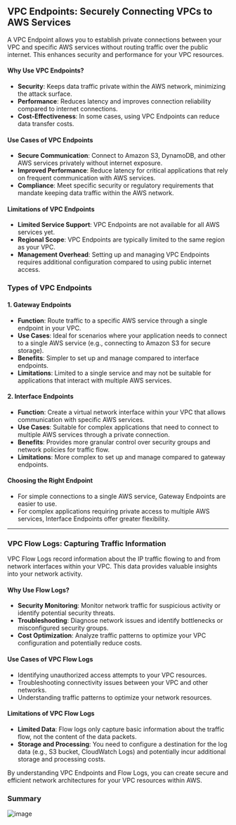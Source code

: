 ## VPC Endpoints: Securely Connecting VPCs to AWS Services

A VPC Endpoint allows you to establish private connections between your VPC and specific AWS services without routing traffic over the public internet. This enhances security and performance for your VPC resources.

#### Why Use VPC Endpoints?
* **Security**: Keeps data traffic private within the AWS network, minimizing the attack surface.
* **Performance**: Reduces latency and improves connection reliability compared to internet connections.
* **Cost-Effectiveness**: In some cases, using VPC Endpoints can reduce data transfer costs.

#### Use Cases of VPC Endpoints
* **Secure Communication**:  Connect to Amazon S3, DynamoDB, and other AWS services privately without internet exposure.
* **Improved Performance**: Reduce latency for critical applications that rely on frequent communication with AWS services.
* **Compliance**:  Meet specific security or regulatory requirements that mandate keeping data traffic within the AWS network.

#### Limitations of VPC Endpoints
* **Limited Service Support**:  VPC Endpoints are not available for all AWS services yet.
* **Regional Scope**:  VPC Endpoints are typically limited to the same region as your VPC.
* **Management Overhead**:  Setting up and managing VPC Endpoints requires additional configuration compared to using public internet access.


### Types of VPC Endpoints
#### 1. Gateway Endpoints
* **Function**: Route traffic to a specific AWS service through a single endpoint in your VPC.
* **Use Cases**: Ideal for scenarios where your application needs to connect to a single AWS service (e.g., connecting to Amazon S3 for secure storage).
* **Benefits**: Simpler to set up and manage compared to interface endpoints.
* **Limitations**: Limited to a single service and may not be suitable for applications that interact with multiple AWS services.

#### 2. Interface Endpoints
* **Function**: Create a virtual network interface within your VPC that allows communication with specific AWS services.
* **Use Cases**:  Suitable for complex applications that need to connect to multiple AWS services through a private connection.
* **Benefits**: Provides more granular control over security groups and network policies for traffic flow.
* **Limitations**:  More complex to set up and manage compared to gateway endpoints.


#### Choosing the Right Endpoint
* For simple connections to a single AWS service, Gateway Endpoints are easier to use.
* For complex applications requiring private access to multiple AWS services, Interface Endpoints offer greater flexibility.
---

### VPC Flow Logs: Capturing Traffic Information
VPC Flow Logs record information about the IP traffic flowing to and from network interfaces within your VPC. This data provides valuable insights into your network activity.

#### Why Use Flow Logs?
* **Security Monitoring**: Monitor network traffic for suspicious activity or identify potential security threats.
* **Troubleshooting**:  Diagnose network issues and identify bottlenecks or misconfigured security groups.
* **Cost Optimization**:  Analyze traffic patterns to optimize your VPC configuration and potentially reduce costs.

#### Use Cases of VPC Flow Logs
* Identifying unauthorized access attempts to your VPC resources.
* Troubleshooting connectivity issues between your VPC and other networks.
* Understanding traffic patterns to optimize your network resources.

#### Limitations of VPC Flow Logs
* **Limited Data**:  Flow logs only capture basic information about the traffic flow, not the content of the data packets.
* **Storage and Processing**:  You need to configure a destination for the log data (e.g., S3 bucket, CloudWatch Logs) and potentially incur additional storage and processing costs.

By understanding VPC Endpoints and Flow Logs, you can create secure and efficient network architectures for your VPC resources within AWS.


### Summary
![image](https://i.imgur.com/yEWizt5.png)
